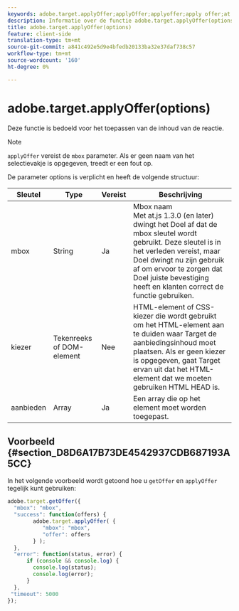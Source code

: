 ```yaml
---
keywords: adobe.target.applyOffer;applyOffer;applyoffer;apply offer;at.js;functions;function
description: Informatie over de functie adobe.target.applyOffer(options) voor de JavaScript-bibliotheek Adobe Target at.js.
title: adobe.target.applyOffer(options)
feature: client-side
translation-type: tm+mt
source-git-commit: a841c492e5d9e4bfedb20133ba32e37daf738c57
workflow-type: tm+mt
source-wordcount: '160'
ht-degree: 0%

---
```



# adobe.target.applyOffer(options)

Deze functie is bedoeld voor het toepassen van de inhoud van de reactie.

>[!NOTE]
>
>`applyOffer` vereist de  `mbox` parameter. Als er geen naam van het selectievakje is opgegeven, treedt er een fout op.

De parameter options is verplicht en heeft de volgende structuur:

| Sleutel | Type | Vereist | Beschrijving |
|--- |--- |--- |--- |
| mbox | String | Ja | Mbox naam<br>Met at.js 1.3.0 (en later) dwingt het Doel af dat de mbox sleutel wordt gebruikt. Deze sleutel is in het verleden vereist, maar Doel dwingt nu zijn gebruik af om ervoor te zorgen dat Doel juiste bevestiging heeft en klanten correct de functie gebruiken. |
| kiezer | Tekenreeks of DOM-element | Nee | HTML-element of CSS-kiezer die wordt gebruikt om het HTML-element aan te duiden waar Target de aanbiedingsinhoud moet plaatsen. Als er geen kiezer is opgegeven, gaat Target ervan uit dat het HTML-element dat we moeten gebruiken HTML HEAD is. |
| aanbieden | Array | Ja | Een array die op het element moet worden toegepast. |

## Voorbeeld {#section_D8D6A17B73DE4542937CDB687193A5CC}

In het volgende voorbeeld wordt getoond hoe u `getOffer` en `applyOffer` tegelijk kunt gebruiken:

```javascript
adobe.target.getOffer({   
  "mbox": "mbox",   
  "success": function(offers) {           
        adobe.target.applyOffer( {  
           "mbox": "mbox", 
           "offer": offers  
        } ); 
  },   
  "error": function(status, error) {           
      if (console && console.log) { 
        console.log(status); 
        console.log(error); 
      } 
  }, 
 "timeout": 5000 
}); 
```

